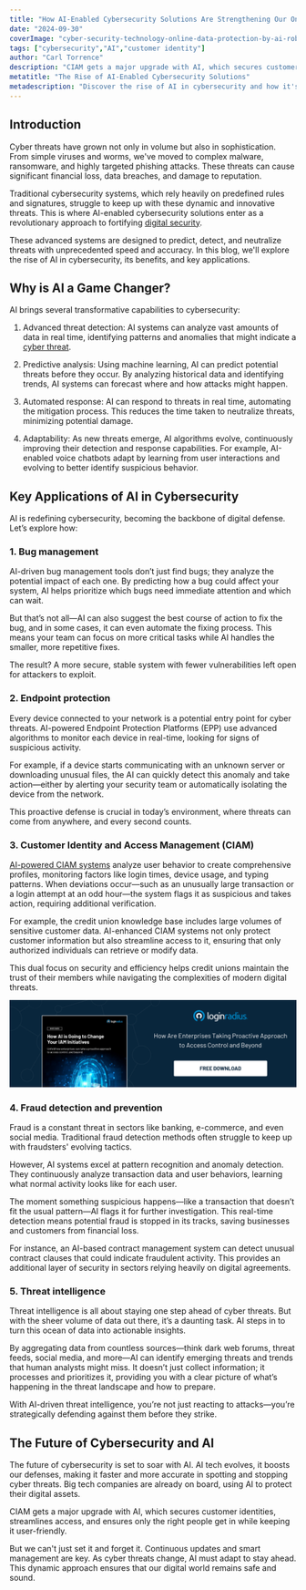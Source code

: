 ```yaml
---
title: "How AI-Enabled Cybersecurity Solutions Are Strengthening Our Online Security"
date: "2024-09-30"
coverImage: "cyber-security-technology-online-data-protection-by-ai-robot.jpg"
tags: ["cybersecurity","AI","customer identity"]
author: "Carl Torrence"
description: "CIAM gets a major upgrade with AI, which secures customer identities, streamlines access, and ensures only the right people get in. But we can't just set it and forget it. Discover why AI is a game changer, key applications in the field, and what the future looks like with AI advancements."
metatitle: "The Rise of AI-Enabled Cybersecurity Solutions"
metadescription: "Discover the rise of AI in cybersecurity and how it's transforming digital security. Explore its benefits, including enhanced threat detection and response."
---
```


## Introduction

Cyber threats have grown not only in volume but also in sophistication. From simple viruses and worms, we've moved to complex malware, ransomware, and highly targeted phishing attacks. These threats can cause significant financial loss, data breaches, and damage to reputation.

Traditional cybersecurity systems, which rely heavily on predefined rules and signatures, struggle to keep up with these dynamic and innovative threats. This is where AI-enabled cybersecurity solutions enter as a revolutionary approach to fortifying [digital security](https://www.loginradius.com/security/).

These advanced systems are designed to predict, detect, and neutralize threats with unprecedented speed and accuracy. In this blog, we'll explore the rise of AI in cybersecurity, its benefits, and key applications.

## Why is AI a Game Changer?

AI brings several transformative capabilities to cybersecurity:

1.  Advanced threat detection: AI systems can analyze vast amounts of data in real time, identifying patterns and anomalies that might indicate a [cyber threat](https://www.loginradius.com/blog/identity/ai-enterprise-security-threats/).
    
2.  Predictive analysis: Using machine learning, AI can predict potential threats before they occur. By analyzing historical data and identifying trends, AI systems can forecast where and how attacks might happen.
    
3.  Automated response: AI can respond to threats in real time, automating the mitigation process. This reduces the time taken to neutralize threats, minimizing potential damage.
    
4.  Adaptability: As new threats emerge, AI algorithms evolve, continuously improving their detection and response capabilities. For example, AI-enabled voice chatbots adapt by learning from user interactions and evolving to better identify suspicious behavior.
    

## Key Applications of AI in Cybersecurity

AI is redefining cybersecurity, becoming the backbone of digital defense. Let’s explore how:

### 1. Bug management

AI-driven bug management tools don’t just find bugs; they analyze the potential impact of each one. By predicting how a bug could affect your system, AI helps prioritize which bugs need immediate attention and which can wait.

But that’s not all—AI can also suggest the best course of action to fix the bug, and in some cases, it can even automate the fixing process. This means your team can focus on more critical tasks while AI handles the smaller, more repetitive fixes.

The result? A more secure, stable system with fewer vulnerabilities left open for attackers to exploit.

### 2. Endpoint protection

Every device connected to your network is a potential entry point for cyber threats. AI-powered Endpoint Protection Platforms (EPP) use advanced algorithms to monitor each device in real-time, looking for signs of suspicious activity.

For example, if a device starts communicating with an unknown server or downloading unusual files, the AI can quickly detect this anomaly and take action—either by alerting your security team or automatically isolating the device from the network.

This proactive defense is crucial in today’s environment, where threats can come from anywhere, and every second counts.

### 3. Customer Identity and Access Management (CIAM)

[AI-powered CIAM systems](https://www.loginradius.com/) analyze user behavior to create comprehensive profiles, monitoring factors like login times, device usage, and typing patterns. When deviations occur—such as an unusually large transaction or a login attempt at an odd hour—the system flags it as suspicious and takes action, requiring additional verification.

For example, the credit union knowledge base includes large volumes of sensitive customer data. AI-enhanced CIAM systems not only protect customer information but also streamline access to it, ensuring that only authorized individuals can retrieve or modify data.

This dual focus on security and efficiency helps credit unions maintain the trust of their members while navigating the complexities of modern digital threats.

[![CTA](cta.png)](https://www.loginradius.com/resource/ebook/buyers-guide-to-multi-factor-authentication/)

### 4. Fraud detection and prevention

Fraud is a constant threat in sectors like banking, e-commerce, and even social media. Traditional fraud detection methods often struggle to keep up with fraudsters' evolving tactics.

However, AI systems excel at pattern recognition and anomaly detection. They continuously analyze transaction data and user behaviors, learning what normal activity looks like for each user.

The moment something suspicious happens—like a transaction that doesn’t fit the usual pattern—AI flags it for further investigation. This real-time detection means potential fraud is stopped in its tracks, saving businesses and customers from financial loss.

For instance, an AI-based contract management system can detect unusual contract clauses that could indicate fraudulent activity. This provides an additional layer of security in sectors relying heavily on digital agreements.

### 5. Threat intelligence

Threat intelligence is all about staying one step ahead of cyber threats. But with the sheer volume of data out there, it’s a daunting task. AI steps in to turn this ocean of data into actionable insights.

By aggregating data from countless sources—think dark web forums, threat feeds, social media, and more—AI can identify emerging threats and trends that human analysts might miss. It doesn’t just collect information; it processes and prioritizes it, providing you with a clear picture of what’s happening in the threat landscape and how to prepare.

With AI-driven threat intelligence, you’re not just reacting to attacks—you’re strategically defending against them before they strike.

## The Future of Cybersecurity and AI

The future of cybersecurity is set to soar with AI. AI tech evolves, it boosts our defenses, making it faster and more accurate in spotting and stopping cyber threats. Big tech companies are already on board, using AI to protect their digital assets.

CIAM gets a major upgrade with AI, which secures customer identities, streamlines access, and ensures only the right people get in while keeping it user-friendly.

But we can't just set it and forget it. Continuous updates and smart management are key. As cyber threats change, AI must adapt to stay ahead. This dynamic approach ensures that our digital world remains safe and sound.
